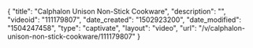 {
    "title": "Calphalon Unison Non-Stick Cookware",
    "description": "",
    "videoid": "111179807",
    "date_created": "1502923200",
    "date_modified": "1504247458",
    "type": "captivate",
    "layout": "video",
    "url": "\/v\/calphalon-unison-non-stick-cookware\/111179807"
}